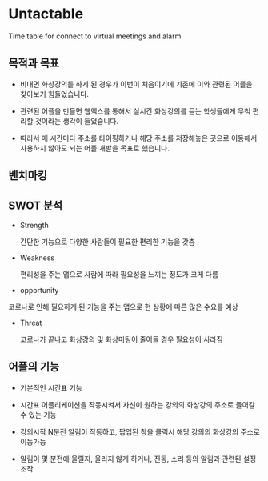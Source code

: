 # Untactable
Time table for connect to virtual meetings and alarm

## 목적과 목표

* 비대면 화상강의를 하게 된 경우가 이번이 처음이기에 기존에 이와 관련된 어플을 찾아보기 힘들었습니다.

* 관련된 어플을 만들면 웹엑스를 통해서 실시간 화상강의를 듣는 학생들에게 무척 편리할 것이라는 생각이 들었습니다.

* 따라서 매 시간마다 주소를 타이핑하거나 해당 주소를 저장해놓은 곳으로 이동해서 사용하지 않아도 되는 어플 개발을 목표로 했습니다.

## 벤치마킹

## SWOT 분석

* Strength

  간단한 기능으로 다양한 사람들이 필요한 편리한 기능을 갖춤

* Weakness

  편리성을 주는 앱으로 사람에 따라 필요성을 느끼는 정도가 크게 다름
  
 * opportunity
 
  코로나로 인해 필요하게 된 기능을 주는 앱으로 현 상황에 따른 많은 수요를 예상
  
 * Threat
 
   코로나가 끝나고 화상강의 및 화상미팅이 줄어들 경우 필요성이 사라짐
   
## 어플의 기능

* 기본적인 시간표 기능

* 시간표 어플리케이션을 작동시켜서 자신이 원하는 강의의 화상강의 주소로 들어갈 수 있는 기능

* 강의시작 N분전 알림이 작동하고, 팝업된 창을 클릭시 해당 강의의 화상강의 주소로 이동가능

* 알림이 몇 분전에 울릴지, 울리지 않게 하거나, 진동, 소리 등의 알림과 관련된 설정 조작


